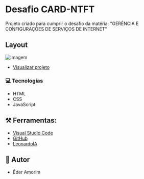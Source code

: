 # Desafio CARD-NTFT
Projeto criado para cumprir o desafio 
da matéria: "GERÊNCIA E CONFIGURAÇÕES DE SERVIÇOS DE INTERNET"

## Layout 

![imagem](https://www.google.com/url?sa=i&url=https%3A%2F%2Ffotografia.folha.uol.com.br%2Fgalerias%2F1692044339649122-imagens-do-manga-naruto&psig=AOvVaw34Ck9b40IYaoGYgqqPeLbw&ust=1698515339692000&source=images&cd=vfe&ved=0CBEQjRxqFwoTCLjzru7kloIDFQAAAAAdAAAAABAE)

- [Visualizar projeto](https://ederamorimifms.github.io/GCSI_Card-nft/index.html)

### 💻 Tecnologias
- HTML
- CSS
- JavaScript


## ⚒️  Ferramentas:
- [Visual Studio Code](https://code.visualstudio.com/)
- [GitHub](https://github.com/)
- [LeonardoIA](https://app.leonardo.ai)

##  👦 Autor
- Éder Amorim
